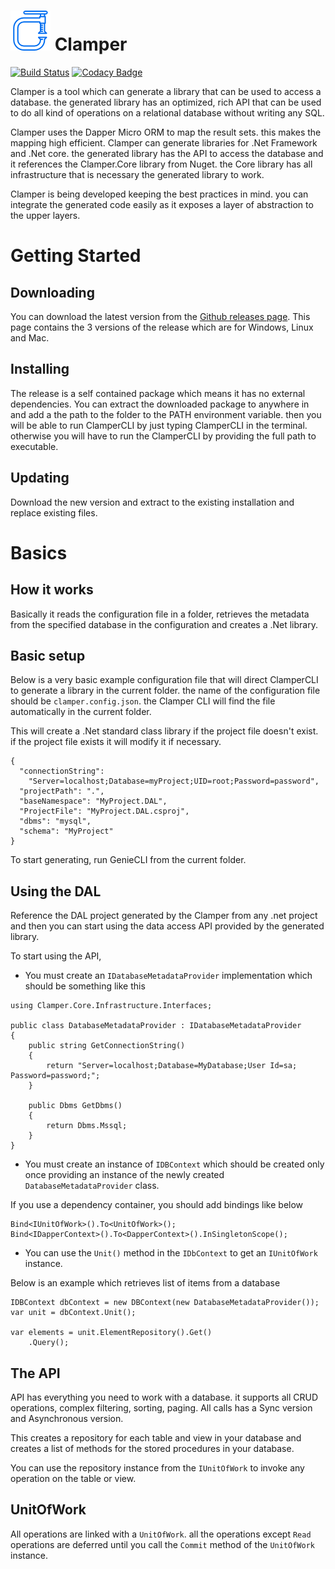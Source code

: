 <h1>
<img src="https://raw.githubusercontent.com/divicent/clamper/develop/media/logo/clamper_64.png" alt="Icon" width="64px"/>
Clamper
</h1>

[![Build Status](https://travis-ci.org/Divicent/Clamper.svg?branch=develop)](https://travis-ci.org/Divicent/Clamper)
[![Codacy Badge](https://api.codacy.com/project/badge/Grade/328b02683cf54fe1ba675f8cd56cb5f5)](https://app.codacy.com/app/rusith/Clamper?utm_source=github.com&utm_medium=referral&utm_content=Divicent/Clamper&utm_campaign=Badge_Grade_Dashboard)

Clamper is a tool which can generate a library that can be used to access a database. the generated library has an optimized, rich API that can be used to do all kind of operations on a relational database without writing any SQL.

Clamper uses the Dapper Micro ORM to map the result sets. this makes the mapping high efficient. Clamper can generate libraries for .Net Framework and .Net core. the generated library has the API to access the database and it references the Clamper.Core library from Nuget. the Core library has all infrastructure that is necessary the generated library to work.

Clamper is being developed keeping the best practices in mind. you can integrate the generated code easily as it exposes a layer of abstraction to the upper layers.

# Getting Started

## Downloading

You can download the latest version from the [Github releases page](https://github.com/Divicent/Clamper/releases).
This page contains the 3 versions of the release which are for Windows, Linux and Mac.


## Installing

The release is a self contained package which means it has no external dependencies.
You can extract the downloaded package to anywhere in and add a the path to the folder to the PATH environment variable. then you will be able to run ClamperCLI by just typing ClamperCLI in the terminal. otherwise you will have to run the ClamperCLI by providing the full path to executable.

## Updating

Download the new version and extract to the existing installation and replace existing files.


# Basics

## How it works

Basically it reads the configuration file in a folder, retrieves the metadata from the specified database in the configuration and creates a .Net library.

## Basic setup

Below is a very basic example configuration file that will direct ClamperCLI to generate a library in the current folder. the name of the configuration file should be `clamper.config.json`. the Clamper CLI will find the file automatically in the current folder.

This will create a .Net standard class library if the project file doesn't exist. if the project file exists it will modify it if necessary.

```
{
  "connectionString":
    "Server=localhost;Database=myProject;UID=root;Password=password",
  "projectPath": ".",
  "baseNamespace": "MyProject.DAL",
  "ProjectFile": "MyProject.DAL.csproj",
  "dbms": "mysql",
  "schema": "MyProject"
}
```

To start generating, run GenieCLI from the current folder.

## Using the DAL

Reference the DAL project generated by the Clamper from any .net project and then you can start using the data access API provided by the generated library.

To start using the API,

* You must create an `IDatabaseMetadataProvider` implementation which should be something like this

```
using Clamper.Core.Infrastructure.Interfaces;

public class DatabaseMetadataProvider : IDatabaseMetadataProvider
{
    public string GetConnectionString()
    {
        return "Server=localhost;Database=MyDatabase;User Id=sa; Password=password;";
    }

    public Dbms GetDbms()
    {
        return Dbms.Mssql;
    }
}
```

* You must create an instance of `IDBContext` which should be created only once providing an instance of the newly created `DatabaseMetadataProvider` class.

If you use a dependency container, you should add bindings like below

```
Bind<IUnitOfWork>().To<UnitOfWork>();
Bind<IDapperContext>().To<DapperContext>().InSingletonScope();
```

* You can use the `Unit()` method in the `IDbContext` to get an `IUnitOfWork` instance.

Below is an example which retrieves list of items from a database

```
IDBContext dbContext = new DBContext(new DatabaseMetadataProvider());
var unit = dbContext.Unit();

var elements = unit.ElementRepository().Get()
    .Query();
```

## The API

API has everything you need to work with a database. it supports all CRUD operations, complex filtering, sorting, paging. All calls has a Sync version and Asynchronous version.

This creates a repository for each table and view in your database and creates a list of methods for the stored procedures in your database.

You can use the repository instance from the `IUnitOfWork` to invoke any operation on the table or view.


## UnitOfWork

All operations are linked with a `UnitOfWork`. all the operations except `Read` operations are deferred until you call the `Commit` method of the `UnitOfWork` instance.